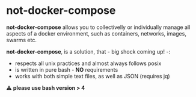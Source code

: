 # not-docker-compose

<b>not-docker-compose</b> allows you to collectivelly or individually manage all aspects of a docker environment, such as containers, networks, images, swarms etc.

<b>not-docker-compose</b>, is a solution, that - big shock coming up! -:
- respects all unix practices and almost always follows posix
- is written in pure bash - <b>NO</b> requirements
- works with both simple text files, as well as JSON (requires jq) 

:warning: <b>please use bash version > 4</b>
